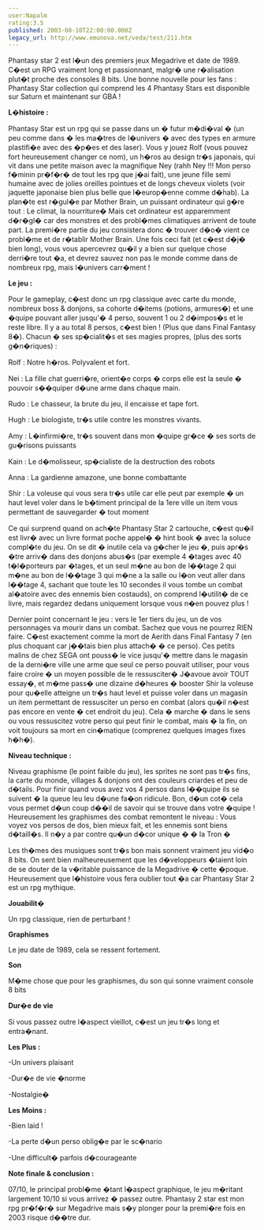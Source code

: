 ```yaml
---
user:Napalm
rating:3.5
published: 2003-08-10T22:00:00.000Z
legacy_url: http://www.emunova.net/veda/test/211.htm
---
```

Phantasy star 2 est l�un des premiers jeux Megadrive et date de 1989\. C�est un RPG vraiment long et passionnant, malgr� une r�alisation plut�t proche des consoles 8 bits. Une bonne nouvelle pour les fans : Phantasy Star collection qui comprend les 4 Phantasy Stars est disponible sur Saturn et maintenant sur GBA !   

  

**L�histoire :**  

Phantasy Star est un rpg qui se passe dans un � futur m�di�val � (un peu comme dans � les ma�tres de l�univers � avec des types en armure plastifi�e avec des �p�es et des laser). Vous y jouez Rolf (vous pouvez fort heureusement changer ce nom), un h�ros au design tr�s japonais, qui vit dans une petite maison avec la magnifique Ney (rahh Ney !!! Mon perso f�minin pr�f�r� de tout les rpg que j�ai fait), une jeune fille semi humaine avec de jolies oreilles pointues et de longs cheveux violets (voir jaquette japonaise bien plus belle que l�europ�enne comme d�hab). La plan�te est r�gul�e par Mother Brain, un puissant ordinateur qui g�re tout : Le climat, la nourriture� Mais cet ordinateur est apparemment d�r�gl� car des monstres et des probl�mes climatiques arrivent de toute part. La premi�re partie du jeu consistera donc � trouver d�o� vient ce probl�me et de r�tablir Mother Brain. Une fois ceci fait (et c�est d�j� bien long), vous vous apercevrez qu�il y a bien sur quelque chose derri�re tout �a, et devrez sauvez non pas le monde comme dans de nombreux rpg, mais l�univers carr�ment !  

  

**Le jeu :**  

Pour le gameplay, c�est donc un rpg classique avec carte du monde, nombreux boss & donjons, sa cohorte d�items (potions, armures�) et une �quipe pouvant aller jusqu'� 4 perso, souvent 1 ou 2 d�impos�s et le reste libre. Il y a au total 8 persos, c�est bien ! (Plus que dans Final Fantasy 8�). Chacun � ses sp�cialit�s et ses magies propres, (plus des sorts g�n�riques) :  

  

Rolf : Notre h�ros. Polyvalent et fort.  

Nei : La fille chat guerri�re, orient�e corps � corps elle est la seule � pouvoir s��quiper d�une arme dans chaque main.  

Rudo : Le chasseur, la brute du jeu, il encaisse et tape fort.  

Hugh : Le biologiste, tr�s utile contre les monstres vivants.  

Amy : L�infirmi�re, tr�s souvent dans mon �quipe gr�ce � ses sorts de gu�risons puissants  

Kain : Le d�molisseur, sp�cialiste de la destruction des robots  

Anna : La gardienne amazone, une bonne combattante  

Shir : La voleuse qui vous sera tr�s utile car elle peut par exemple � un haut level voler dans le b�timent principal de la 1ere ville un item vous permettant de sauvegarder � tout moment  

  

Ce qui surprend quand on ach�te Phantasy Star 2 cartouche, c�est qu�il est livr� avec un livre format poche appel� � hint book � avec la soluce compl�te du jeu. On se dit � inutile cela va g�cher le jeu �, puis apr�s �tre arriv� dans des donjons abus�s (par exemple 4 �tages avec 40 t�l�porteurs par �tages, et un seul m�ne au bon de l��tage 2 qui m�ne au bon de l��tage 3 qui m�ne a la salle ou l�on veut aller dans l��tage 4, sachant que toute les 10 secondes il vous tombe un combat al�atoire avec des ennemis bien costauds), on comprend l�utilit� de ce livre, mais regardez dedans uniquement lorsque vous n�en pouvez plus !  

  

Dernier point concernant le jeu : vers le 1er tiers du jeu, un de vos personnages va mourir dans un combat. Sachez que vous ne pourrez RIEN faire. C�est exactement comme la mort de Aerith dans Final Fantasy 7 (en plus choquant car j��tais bien plus attach� � ce perso). Ces petits malins de chez SEGA ont pouss� le vice jusqu'� mettre dans le magasin de la derni�re ville une arme que seul ce perso pouvait utiliser, pour vous faire croire � un moyen possible de le ressusciter� J�avoue avoir TOUT essay�, et m�me pass� une dizaine d�heures � booster Shir la voleuse pour qu�elle atteigne un tr�s haut level et puisse voler dans un magasin un item permettant de ressusciter un perso en combat (alors qu�il n�est pas encore en vente � cet endroit du jeu). Cela � marche � dans le sens ou vous ressuscitez votre perso qui peut finir le combat, mais � la fin, on voit toujours sa mort en cin�matique (comprenez quelques images fixes h�h�).  

  

**Niveau technique :**  

Niveau graphisme (le point faible du jeu), les sprites ne sont pas tr�s fins, la carte du monde, villages & donjons ont des couleurs criardes et peu de d�tails. Pour finir quand vous avez vos 4 persos dans l��quipe ils se suivent � la queue leu leu d�une fa�on ridicule. Bon, d�un cot� cela vous permet d�un coup d��il de savoir qui se trouve dans votre �quipe ! Heureusement les graphismes des combat remontent le niveau : Vous voyez vos persos de dos, bien mieux fait, et les ennemis sont biens d�taill�s. Il n�y a par contre qu�un d�cor unique � � la Tron �  

Les th�mes des musiques sont tr�s bon mais sonnent vraiment jeu vid�o 8 bits. On sent bien malheureusement que les d�veloppeurs �taient loin de se douter de la v�ritable puissance de la Megadrive � cette �poque. Heureusement que l�histoire vous fera oublier tout �a car Phantasy Star 2 est un rpg mythique.  

  

**Jouabilit�**  

Un rpg classique, rien de perturbant !  

**Graphismes**  

Le jeu date de 1989, cela se ressent fortement.  

**Son**   

M�me chose que pour les graphismes, du son qui sonne vraiment console 8 bits  

**Dur�e de vie**  

Si vous passez outre l�aspect vieillot, c�est un jeu tr�s long et entra�nant.  

  

**Les Plus :**  

-Un univers plaisant  

-Dur�e de vie �norme  

-Nostalgie�  

  

**Les Moins :**  

-Bien laid !  

-La perte d�un perso oblig�e par le sc�nario  

-Une difficult� parfois d�courageante  

  

**Note finale & conclusion :**  

07/10, le principal probl�me �tant l�aspect graphique, le jeu m�ritant largement 10/10 si vous arrivez � passez outre. Phantasy 2 star est mon rpg pr�f�r� sur Megadrive mais s�y plonger pour la premi�re fois en 2003 risque d��tre dur.